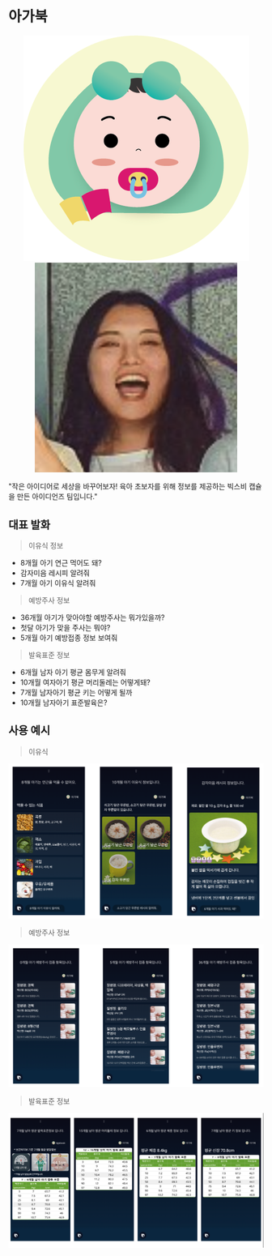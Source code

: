 # 아가북
<p align="center">
  <img src="./images/agabook_icon.png"/>
  <img width="400px" src="./images/jiyoung.png"/>
</p>
"작은 아이디어로 세상을 바꾸어보자! 육아 초보자를 위해 정보를 제공하는 빅스비 캡슐을 만든 아이디언즈 팀입니다."




## 대표 발화
> 이유식 정보

- 8개월 아기 연근 먹어도 돼?
- 감자미음 레시피 알려줘
- 7개월 아기 이유식 알려줘

> 예방주사 정보

- 36개월 아기가 맞아야할 예방주사는 뭐가있을까?
- 첫달 아기가 맞을 주사는 뭐야?
- 5개월 아기 예방접종 정보 보여줘


>발육표준 정보

- 6개월 남자 아기 평균 몸무게 알려줘
- 10개월 여자아기 평균 머리둘레는 어떻게돼?
- 7개월 남자아기 평균 키는 어떻게 될까
- 10개월 남자아기 표준발육은?

## 사용 예시
> 이유식
<p align="center">
  <img src="./images/example01.png"/>
</p>

> 예방주사 정보
<p align="center">
  <img src="./images/example02.png"/>
</p>

> 발육표준 정보
<p align="center">
  <img src="./images/example03.png"/>
</p>
